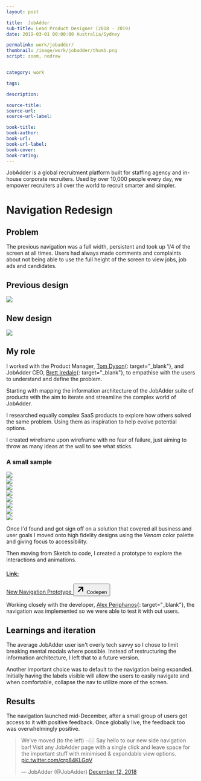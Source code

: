 ```yaml
---
layout: post

title:  JobAdder
sub-title: Lead Product Designer (2018 - 2019)
date: 2019-03-01 00:00:00 Australia/Sydney

permalink: work/jobadder/
thumbnail: /image/work/jobadder/thumb.png
script: zoom, nodraw


category: work

tags:

description:

source-title:
source-url:
source-url-label:

book-title:
book-author:
book-url:
book-url-label:
book-cover:
book-rating:
---
```


JobAdder is a global recruitment platform built for staffing agency and in-house corporate recruiters. Used by over 10,000 people every day, we empower recruiters all over the world to recruit smarter and simpler.

# Navigation Redesign

## Problem

The previous navigation was a full width, persistent and took up 1/4 of the screen at all times. Users had always made comments and complaints about not being able to use the full height of the screen to view jobs, job ads and candidates.


## Previous design

<div class="w-full px-2 py-1">
  <img data-action="zoom" src="/image/work/jobadder/nav-old.png">
</div>


## New design

<div class="w-full px-2 py-1">
  <img data-action="zoom" src="/image/work/jobadder/nav-new.png">
</div>


## My role

I worked with the Product Manager, [Tom Dyson](https://twitter.com/dysontom){: target="_blank"}, and JobAdder CEO, [Brett Iredale](https://twitter.com/BrettIredale){: target="_blank"}, to empathise with the users to understand and define the problem. 

Starting with mapping the information architecture of the JobAdder suite of products with the aim to iterate and streamline the complex world of JobAdder.

I researched equally complex SaaS products to explore how others solved the same problem. Using them as inspiration to help evolve potential options.

I created wireframe upon wireframe with no fear of failure, just aiming to throw as many ideas at the wall to see what sticks.

### A small sample

<div class="flex flex-wrap -mx-2 -mt-8">

  <div class="w-1/2 md:w-1/4 px-2 py-1">
    <img data-action="zoom" src="/image/work/jobadder/wireframe/wf1.jpg">
  </div>
  <div class="w-1/2 md:w-1/4 px-2 py-1">
    <img data-action="zoom" src="/image/work/jobadder/wireframe/wf2.jpg">
  </div>
  <div class="w-1/2 md:w-1/4 px-2 py-1">
    <img data-action="zoom" src="/image/work/jobadder/wireframe/wf3.jpg">
  </div>
    <div class="w-1/2 md:w-1/4 px-2 py-1">
    <img data-action="zoom" src="/image/work/jobadder/wireframe/wf4.jpg">
  </div>
  <div class="w-1/2 md:w-1/4 px-2 py-1">
    <img data-action="zoom" src="/image/work/jobadder/wireframe/wf5.jpg">
  </div>
  <div class="w-1/2 md:w-1/4 px-2 py-1">
    <img data-action="zoom" src="/image/work/jobadder/wireframe/wf6.jpg">
  </div>
    <div class="w-1/2 md:w-1/4 px-2 py-1">
    <img data-action="zoom" src="/image/work/jobadder/wireframe/wf7.jpg">
  </div>
  <div class="w-1/2 md:w-1/4 px-2 py-1">
    <img data-action="zoom" src="/image/work/jobadder/wireframe/wf8.jpg">
  </div>

</div>

Once I'd found and got sign off on a solution that covered all business and user goals I moved onto high fidelity designs using the _Venom_ color palette and giving focus to accessibility. 

Then moving from Sketch to code, I created a prototype to explore the interactions and animations.

<div class="link-card">
  <a href="https://codepen.io/brody/full/GwKryN" target="_blank" class="border rounded p-4 md:p-5 my-3 lg:my-6 button shadow-none max-w-md flex flex-wrap" target="_blank">
    <h4 class="text-04 text-base leading-tight w-full uppercase font-semibold mb-0 lg:mb-0 glitch" data-text="Link:">Link:</h4>
    <span class="mt-2 mb-3 text-lg lg:text-xl w-full">New Navigation Prototype</span>
    <button class="ic_external fill-current rounded text-white bg-primary py-1 pl-2 pr-3 flex items-center">
      <svg class="mr-2" height="24" viewBox="0 0 24 24" width="24" xmlns="http://www.w3.org/2000/svg"><path d="m13.8786797 8h-6.3786797c-.82842712 0-1.5-.67157288-1.5-1.5s.67157288-1.5 1.5-1.5h10c.8284271 0 1.5.67157288 1.5 1.5v10c0 .8284271-.6715729 1.5-1.5 1.5s-1.5-.6715729-1.5-1.5v-6.3786797l-8.95020426 8.9502043c-.58578644.5857864-1.53553391.5857864-2.12132035 0-.58578643-.5857864-.58578643-1.5355339 0-2.1213203z"/></svg>
      <span class="label text-base md:text-lg leading-tight">Codepen</span>
    </button>
  </a>
</div>

Working closely with the developer, [Alex Periphanos](https://www.linkedin.com/in/alexandre-periphanos){: target="_blank"}, the navigation was implemented so we were able to test it with out users.


## Learnings and iteration

The average JobAdder user isn't overly tech savvy so I chose to limit breaking mental modals where possible. Instead of restructuring the information architecture, I left that to a future version.

Another important choice was to default to the navigation being expanded. Initially having the labels visible will allow the users to easily navigate and when comfortable, collapse the nav to utilize more of the screen.


## Results

The navigation launched mid-December, after a small group of users got access to it with positive feedback. Once globally live, the feedback too was overwhelmingly positive.

<blockquote class="twitter-tweet" data-lang="en"><p lang="en" dir="ltr">We&#39;ve moved (to the left) 👈🏼  Say hello to our new side navigation bar! Visit any JobAdder page with a single click and leave space for the important stuff with minimised &amp; expandable view options. <a href="https://t.co/crp84KLGqV">pic.twitter.com/crp84KLGqV</a></p>&mdash; JobAdder (@JobAdder) <a href="https://twitter.com/JobAdder/status/1072964137540415488?ref_src=twsrc%5Etfw">December 12, 2018</a></blockquote>
<script async src="https://platform.twitter.com/widgets.js" charset="utf-8"></script>